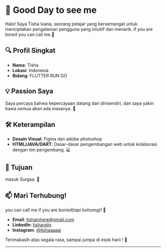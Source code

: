 # 👋 Good Day to see me

Halo! Saya Tisha Ivana, seorang pelajar yang bersemangat untuk menciptakan pengalaman pengguna yang intuitif dan menarik.
if you are bored you can call me.🎨

## 🔍 Profil Singkat

- **Nama**: Tisha
- **Lokasi**: Indonesia
- **Bidang**: FLUTTER RUN GO

## 💡 Passion Saya

Saya percaya bahwa kepercayaan datang dari dirisendiri, dan saya yakin bawa semua akan ada masanya. 🌟

## 🛠 Keterampilan

- **Desain Visual**: Figma dan adobe photoshop
- **HTML/JAVA/DART**: Dasar-dasar pengembangan web untuk kolaborasi dengan tim pengembang. 💻

## 🎯 Tujuan

masuk Surgaa. 🚀

## 📫 Mari Terhubung!

you can call me if you are boried(tapi bohomg)! 📧

- **Email**: tishainhere@gmail.com
- **LinkedIn**: [tisharajin](https://www.linkedin.com/in/yourprofile)
- **Instagram**: [@tishaaaaai](https://instagram.com/tishaaaaai)

Terimakasih atas segala rasa, sampai jumpa di esok harii ! 🎉

--- 
